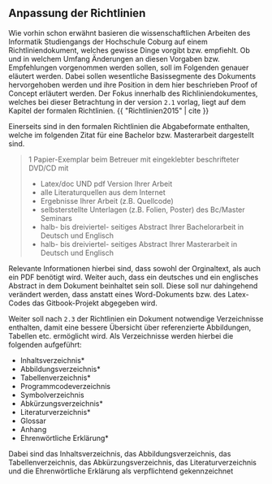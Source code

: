## Anpassung der Richtlinien

Wie vorhin schon erwähnt basieren die wissenschaftlichen Arbeiten des Informatik Studiengangs der Hochschule Coburg auf einem Richtliniendokument, welches gewisse Dinge vorgibt bzw. empfiehlt. Ob und in welchem Umfang Änderungen an diesen Vorgaben bzw. Empfehlungen vorgenommen werden sollen, soll im Folgenden genauer eläutert werden. Dabei sollen wesentliche Basissegmente des Dokuments hervorgehoben werden und ihre Position in dem hier beschrieben Proof of Concept erläutert werden. Der Fokus innerhalb des Richliniendokumentes, welches bei dieser Betrachtung in der version `2.1` vorlag, liegt auf dem Kapitel der formalen Richtlinien. {{ "Richtlinien2015" | cite }}


Einerseits sind in den formalen Richtlinien die Abgabeformate enthalten, welche im folgenden Zitat für eine Bachelor bzw. Masterarbeit dargestellt sind.

> 1 Papier-Exemplar beim Betreuer mit eingeklebter beschrifteter DVD/CD mit 
> - Latex/doc   UND  pdf Version Ihrer Arbeit
> - alle Literaturquellen aus dem Internet
> - Ergebnisse Ihrer Arbeit (z.B. Quellcode) 
> - selbsterstellte Unterlagen (z.B. Folien, Poster) des Bc/Master Seminars
> - halb- bis dreiviertel- seitiges Abstract Ihrer Bachelorarbeit in Deutsch und Englisch
> - halb- bis dreiviertel- seitiges Abstract Ihrer Masterarbeit in Deutsch und Englisch

Relevante Informationen hierbei sind, dass sowohl der Orginaltext, als auch ein PDF benötigt wird. Weiter auch, dass ein deutsches und ein englisches Abstract in dem Dokument beinhaltet sein soll. Diese soll nur dahingehend verändert werden, dass anstatt eines Word-Dokuments bzw. des Latex-Codes das Gitbook-Projekt abgegeben wird.

Weiter soll nach `2.3` der Richtlinien ein Dokument notwendige Verzeichnisse enthalten, damit eine bessere Übersicht über referenzierte Abbildungen, Tabellen etc. ermöglicht wird. Als Verzeichnisse werden hierbei die folgenden aufgeführt:

- Inhaltsverzeichnis*
- Abbildungsverzeichnis*
- Tabellenverzeichnis*
- Programmcodeverzeichnis
- Symbolverzeichnis
- Abkürzungsverzeichnis*
- Literaturverzeichnis*
- Glossar
- Anhang
- Ehrenwörtliche Erklärung*

Dabei sind das Inhaltsverzeichnis, das Abbildungsverzeichnis, das Tabellenverzeichnis, das Abkürzungsverzeichnis, das Literaturverzeichnis und die Ehrenwörtliche Erklärung als verpflichtend gekennzeichnet
